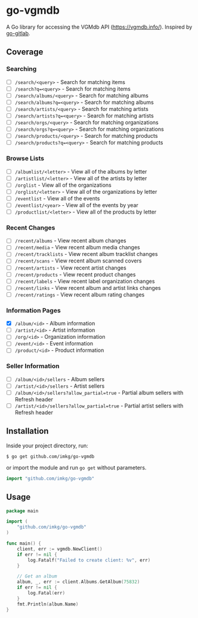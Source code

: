 # go-vgmdb

A Go library for accessing the VGMdb API (https://vgmdb.info/). Inspired by [go-gitlab](https://github.com/xanzy/go-gitlab).

## Coverage

### Searching

- [ ] `/search/<query>` - Search for matching items
- [ ] `/search?q=<query>` - Search for matching items
- [ ] `/search/albums/<query>` - Search for matching albums
- [ ] `/search/albums?q=<query>` - Search for matching albums
- [ ] `/search/artists/<query>` - Search for matching artists
- [ ] `/search/artists?q=<query>` - Search for matching artists
- [ ] `/search/orgs/<query>` - Search for matching organizations
- [ ] `/search/orgs?q=<query>` - Search for matching organizations
- [ ] `/search/products/<query>` - Search for matching products
- [ ] `/search/products?q=<query>` - Search for matching products

### Browse Lists

- [ ] `/albumlist/<letter>` - View all of the albums by letter
- [ ] `/artistlist/<letter>` - View all of the artists by letter
- [ ] `/orglist` - View all of the organizations
- [ ] `/orglist/<letter>` - View all of the organizations by letter
- [ ] `/eventlist` - View all of the events
- [ ] `/eventlist/<year>` - View all of the events by year
- [ ] `/productlist/<letter>` - View all of the products by letter

### Recent Changes

- [ ] `/recent/albums` - View recent album changes
- [ ] `/recent/media` - View recent album media changes
- [ ] `/recent/tracklists` - View recent album tracklist changes
- [ ] `/recent/scans` - View recent album scanned covers
- [ ] `/recent/artists` - View recent artist changes
- [ ] `/recent/products` - View recent product changes
- [ ] `/recent/labels` - View recent label organization changes
- [ ] `/recent/links` - View recent album and artist links changes
- [ ] `/recent/ratings` - View recent album rating changes

### Information Pages

- [x] `/album/<id>` - Album information
- [ ] `/artist/<id>` - Artist information
- [ ] `/org/<id>` - Organization information
- [ ] `/event/<id>` - Event information
- [ ] `/product/<id>` - Product information

### Seller Information

- [ ] `/album/<id>/sellers` - Album sellers
- [ ] `/artist/<id>/sellers` - Artist sellers
- [ ] `/album/<id>/sellers?allow_partial=true` - Partial album sellers with Refresh header
- [ ] `/artist/<id>/sellers?allow_partial=true` - Partial artist sellers with Refresh header

## Installation

Inside your project directory, run:

```console
$ go get github.com/imkg/go-vgmdb
```

or import the module and run `go get` without parameters.

```go
import "github.com/imkg/go-vgmdb"
```

## Usage

```go
package main

import (
	"github.com/imkg/go-vgmdb"
)

func main() {
	client, err := vgmdb.NewClient()
	if err != nil {
		log.Fatalf("Failed to create client: %v", err)
	}

	// Get an album
	album, _, err := client.Albums.GetAlbum(75832)
	if err != nil {
		log.Fatal(err)
	}
	fmt.Println(album.Name)
}
```